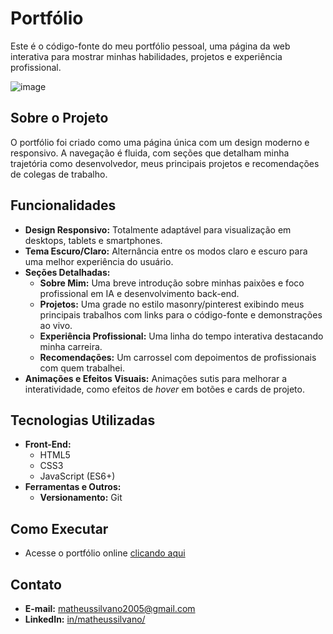 # Portfólio

Este é o código-fonte do meu portfólio pessoal, uma página da web interativa para mostrar minhas habilidades, projetos e experiência profissional.

![image](https://github.com/user-attachments/assets/1be6b791-94f1-4a41-bc5b-ad7966899d4c)

## Sobre o Projeto

O portfólio foi criado como uma página única com um design moderno e responsivo. A navegação é fluida, com seções que detalham minha trajetória como desenvolvedor, meus principais projetos e recomendações de colegas de trabalho.

## Funcionalidades

  * **Design Responsivo:** Totalmente adaptável para visualização em desktops, tablets e smartphones.
  * **Tema Escuro/Claro:** Alternância entre os modos claro e escuro para uma melhor experiência do usuário.
  * **Seções Detalhadas:**
      * **Sobre Mim:** Uma breve introdução sobre minhas paixões e foco profissional em IA e desenvolvimento back-end.
      * **Projetos:** Uma grade no estilo masonry/pinterest exibindo meus principais trabalhos com links para o código-fonte e demonstrações ao vivo.
      * **Experiência Profissional:** Uma linha do tempo interativa destacando minha carreira.
      * **Recomendações:** Um carrossel com depoimentos de profissionais com quem trabalhei.
  * **Animações e Efeitos Visuais:** Animações sutis para melhorar a interatividade, como efeitos de *hover* em botões e cards de projeto.

## Tecnologias Utilizadas

  * **Front-End:**
      * HTML5
      * CSS3
      * JavaScript (ES6+)
  * **Ferramentas e Outros:**
      * **Versionamento:** Git

## Como Executar

- Acesse o portfólio online [clicando aqui](https://matheussilvano.github.io/matheus-silvano/)

## Contato

  * **E-mail:** matheussilvano2005@gmail.com
  * **LinkedIn:** [in/matheussilvano/](https://www.linkedin.com/in/matheussilvano/)
